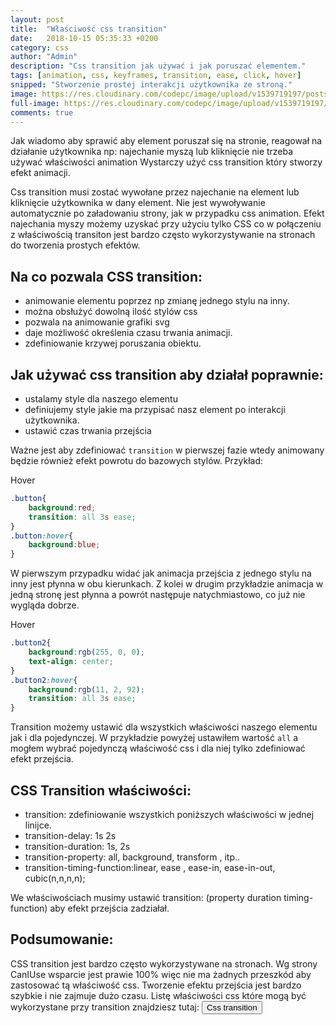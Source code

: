 ```yaml
---
layout: post
title:  "Właściwość css transition"
date:   2018-10-15 05:35:33 +0200
category: css
author: "Admin"
description: "Css transition jak używać i jak poruszać elementem."
tags: [animation, css, keyframes, transition, ease, click, hover]
snipped: "Stworzenie prostej interakcji użytkownika ze stroną."
image: https://res.cloudinary.com/codepc/image/upload/v1539719197/posts/css-transition/transition-image-mini-codepc.jpg
full-image: https://res.cloudinary.com/codepc/image/upload/v1539719197/posts/css-transition/transition-css-big-codepc.jpg
comments: true
---
```


Jak wiadomo aby sprawić aby element poruszał się na stronie, reagował na działanie użytkownika np: najechanie myszą lub kliknięcie nie trzeba używać właściwości animation Wystarczy użyć css transition który stworzy efekt animacji.

Css transition musi zostać wywołane przez najechanie na element lub kliknięcie użytkownika w dany element. Nie jest wywoływanie automatycznie po załadowaniu strony, jak w przypadku css animation.
Efekt najechania myszy możemy uzyskać przy użyciu tylko CSS co w połączeniu z właściwością transiton jest bardzo często wykorzystywanie na stronach do tworzenia prostych efektów.

## Na co pozwala CSS transition:
- animowanie elementu poprzez np zmianę jednego stylu na inny.
- można obsłużyć dowolną ilość stylów css
- pozwala na animowanie grafiki svg
- daje możliwość określenia czasu trwania animacji.
- zdefiniowanie krzywej poruszania obiektu.

## Jak używać css transition aby działał poprawnie: 
- ustalamy style dla naszego elementu 
- definiujemy style jakie ma przypisać nasz element po interakcji użytkownika.
- ustawić czas trwania przejścia

Ważne jest aby zdefiniować `transition` w pierwszej fazie wtedy animowany będzie również efekt powrotu do bazowych stylów.
Przykład:
<div class="button"> Hover </div>

```css
.button{
    background:red;
    transition: all 3s ease;
}
.button:hover{
    background:blue;
}
```
W pierwszym przypadku widać jak animacja przejścia z jednego stylu na inny jest płynna w obu kierunkach. Z kolei w drugim przykładzie animacja w jedną stronę jest płynna a powrót następuje natychmiastowo, co już nie wygląda dobrze. 
<div class="button2"> Hover </div>

```css
.button2{
    background:rgb(255, 0, 0);
    text-align: center;
}
.button2:hover{
    background:rgb(11, 2, 92);
    transition: all 3s ease; 
}
```
Transition możemy ustawić dla wszystkich właściwości naszego elementu jak i dla pojedynczej.
W przykładzie powyżej ustawiłem wartość `all` a mogłem wybrać pojedynczą właściwość css i dla niej tylko zdefiniować efekt przejścia.

## CSS Transition właściwości: 

- transition: zdefiniowanie wszystkich poniższych właściwości w jednej linijce.
- transition-delay: 1s 2s
- transition-duration: 1s, 2s
- transition-property: all, background, transform , itp..
- transition-timing-function:linear, ease , ease-in, ease-in-out, cubic(n,n,n,n);

We właściwościach musimy ustawić transition: (property duration timing-function) aby efekt przejścia zadziałał.

## Podsumowanie:
CSS transition jest bardzo często wykorzystywane na stronach. Wg strony CanIUse wsparcie jest prawie 100% więc nie ma żadnych przeszkód aby zastosować tą właściwość css. Tworzenie efektu przejścia jest bardzo szybkie i nie zajmuje dużo czasu. Listę właściwości css które mogą być wykorzystane przy transition znajdziesz tutaj: <a href="https://developer.mozilla.org/en-US/docs/Web/CSS/CSS_animated_properties"><button class="btn btn-info"> Css transition </button></a>